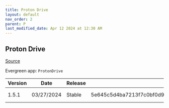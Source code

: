 ```yaml
---
title: Proton Drive
layout: default
nav_order: 2
parent: P
last_modified_date: Apr 12 2024 at 12:30 AM
---
```


## Proton Drive

[Source](https://proton.me/drive/)

Evergreen app: `ProtonDrive`

| Version | Date       | Release | Sha512                                                                                                                           | Type | URI                                                                                                                                                        |
| ------- | ---------- | ------- | -------------------------------------------------------------------------------------------------------------------------------- | ---- | ---------------------------------------------------------------------------------------------------------------------------------------------------------- |
| 1.5.1   | 03/27/2024 | Stable  | 5e645c5d4ba7213f7c0bf0d9be815a73280ca6f70de53a191dc03e2bf2d34c56aa0ec043b22d3a92911e47721c584ac5b37233e30b1ba1355d19be44a6665483 | exe  | [https://proton.me/download/drive/windows/Proton%20Drive%20Setup%201.5.1.exe](https://proton.me/download/drive/windows/Proton%20Drive%20Setup%201.5.1.exe) |
